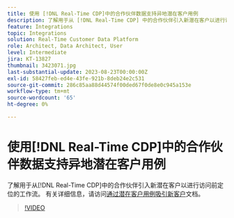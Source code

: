 ```yaml
---
title: 使用 [!DNL Real-Time CDP]中的合作伙伴数据支持异地潜在客户用例
description: 了解用于从 [!DNL Real-Time CDP] 中的合作伙伴引入新潜在客户以进行访问前定位的工作流。 
feature: Integrations
topic: Integrations
solution: Real-Time Customer Data Platform
role: Architect, Data Architect, User
level: Intermediate
jira: KT-13827
thumbnail: 3423071.jpg
last-substantial-update: 2023-08-23T00:00:00Z
exl-id: 58427feb-ed4e-43fe-921b-8deb24e2c531
source-git-commit: 286c85aa88d44574f00ded67f0de8e0c945a153e
workflow-type: tm+mt
source-wordcount: '65'
ht-degree: 0%

---
```


# 使用[!DNL Real-Time CDP]中的合作伙伴数据支持异地潜在客户用例

了解用于从[!DNL Real-Time CDP]中的合作伙伴引入新潜在客户以进行访问前定位的工作流。 有关详细信息，请访问[通过潜在客户用例吸引新客户](https://experienceleague.adobe.com/docs/experience-platform/rtcdp/use-cases/partner-data/prospecting.html)文档。

>[!VIDEO](https://video.tv.adobe.com/v/3423071/?learn=on&enablevpops)
